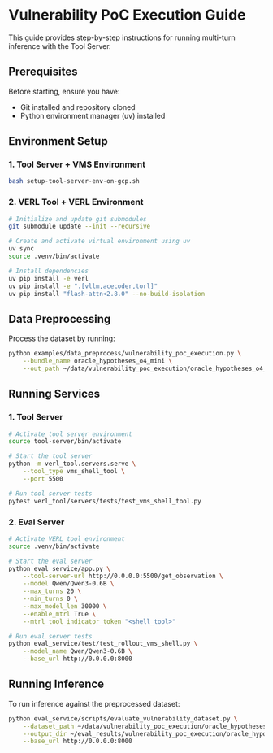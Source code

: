 # Vulnerability PoC Execution Guide

This guide provides step-by-step instructions for running multi-turn inference with the Tool Server.

## Prerequisites

Before starting, ensure you have:
- Git installed and repository cloned
- Python environment manager (uv) installed

## Environment Setup

### 1. Tool Server + VMS Environment

```bash
bash setup-tool-server-env-on-gcp.sh
```

### 2. VERL Tool + VERL Environment

```bash
# Initialize and update git submodules
git submodule update --init --recursive

# Create and activate virtual environment using uv
uv sync
source .venv/bin/activate

# Install dependencies
uv pip install -e verl
uv pip install -e ".[vllm,acecoder,torl]"
uv pip install "flash-attn<2.8.0" --no-build-isolation
```

## Data Preprocessing

Process the dataset by running:

```bash
python examples/data_preprocess/vulnerability_poc_execution.py \
    --bundle_name oracle_hypotheses_o4_mini \
    --out_path ~/data/vulnerability_poc_execution/oracle_hypotheses_o4_mini.parquet
```

## Running Services

### 1. Tool Server

```bash
# Activate tool server environment
source tool-server/bin/activate

# Start the tool server
python -m verl_tool.servers.serve \
    --tool_type vms_shell_tool \
    --port 5500

# Run tool server tests
pytest verl_tool/servers/tests/test_vms_shell_tool.py
```

### 2. Eval Server

```bash
# Activate VERL tool environment
source .venv/bin/activate

# Start the eval server
python eval_service/app.py \
    --tool-server-url http://0.0.0.0:5500/get_observation \
    --model Qwen/Qwen3-0.6B \
    --max_turns 20 \
    --min_turns 0 \
    --max_model_len 30000 \
    --enable_mtrl True \
    --mtrl_tool_indicator_token "<shell_tool>"

# Run eval server tests
python eval_service/test/test_rollout_vms_shell.py \
    --model_name Qwen/Qwen3-0.6B \
    --base_url http://0.0.0.0:8000
```

## Running Inference

To run inference against the preprocessed dataset:

```bash
python eval_service/scripts/evaluate_vulnerability_dataset.py \
    --dataset_path ~/data/vulnerability_poc_execution/oracle_hypotheses_o4_mini.parquet \
    --output_dir ~/eval_results/vulnerability_poc_execution/oracle_hypotheses_o4_mini_results \
    --base_url http://0.0.0.0:8000
```
